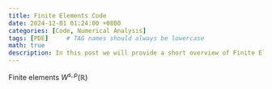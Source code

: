 ```yaml
---
title: Finite Elements Code
date: 2024-12-01 01:24:00 +0800
categories: [Code, Numerical Analysis]
tags: [PDE]     # TAG names should always be lowercase
math: true
description: In this post we will provide a short overview of Finite Elements and his conection with PDE.
---
```

Finite elements $W^{s,p}(\mathbb{R})$
